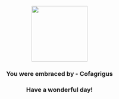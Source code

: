 <p align="center">
    <img src="https://raw.githubusercontent.com/PokeAPI/sprites/master/sprites/pokemon/563.png" width="150" height="150">
</p>
<h3 align="center">You were embraced by - <b>Cofagrigus</b></h3>
<h3 align="center">Have a wonderful day!</h3>
